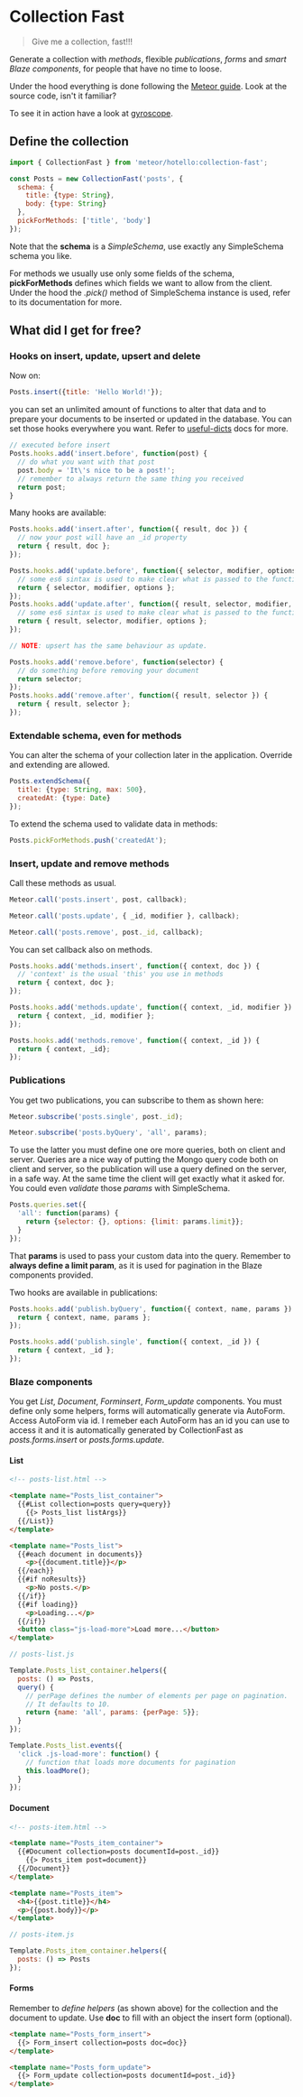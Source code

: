# Collection Fast

> Give me a collection, fast!!!

Generate a collection with *methods*, flexible *publications*, *forms* and *smart Blaze components*, for people that have no time to loose.

Under the hood everything is done following the [Meteor guide](https://guide.meteor.com/). Look at the source code, isn't it familiar?

To see it in action have a look at [gyroscope](https://github.com/hotello/gyroscope).
## Define the collection
```js
import { CollectionFast } from 'meteor/hotello:collection-fast';

const Posts = new CollectionFast('posts', {
  schema: {
    title: {type: String},
    body: {type: String}
  },
  pickForMethods: ['title', 'body']
});
```
Note that the **schema** is a *SimpleSchema*, use exactly any SimpleSchema schema you like.

For methods we usually use only some fields of the schema, **pickForMethods** defines which fields we want to allow from the client.
Under the hood the *.pick()* method of SimpleSchema instance is used, refer to its documentation for more.
## What did I get for free?
### Hooks on insert, update, upsert and delete
Now on:
```js
Posts.insert({title: 'Hello World!'});
```
you can set an unlimited amount of functions to alter that data and to prepare your documents to be inserted or updated in the database. You can set those hooks everywhere you want. Refer to [useful-dicts](https://github.com/hotello/useful-dicts) docs for more.
```js
// executed before insert
Posts.hooks.add('insert.before', function(post) {
  // do what you want with that post
  post.body = 'It\'s nice to be a post!';
  // remember to always return the same thing you received
  return post;
}
```
Many hooks are available:
```js
Posts.hooks.add('insert.after', function({ result, doc }) {
  // now your post will have an _id property
  return { result, doc };
});

Posts.hooks.add('update.before', function({ selector, modifier, options }) {
  // some es6 sintax is used to make clear what is passed to the function
  return { selector, modifier, options };
});
Posts.hooks.add('update.after', function({ result, selector, modifier, options }) {
  // some es6 sintax is used to make clear what is passed to the function
  return { result, selector, modifier, options };
});

// NOTE: upsert has the same behaviour as update.

Posts.hooks.add('remove.before', function(selector) {
  // do something before removing your document
  return selector;
});
Posts.hooks.add('remove.after', function({ result, selector }) {
  return { result, selector };
});
```
### Extendable schema, even for methods
You can alter the schema of your collection later in the application. Override and extending are allowed.
```js
Posts.extendSchema({
  title: {type: String, max: 500},
  createdAt: {type: Date}
});
```
To extend the schema used to validate data in methods:
```js
Posts.pickForMethods.push('createdAt');
```
### Insert, update and remove methods
Call these methods as usual.
```js
Meteor.call('posts.insert', post, callback);

Meteor.call('posts.update', { _id, modifier }, callback);

Meteor.call('posts.remove', post._id, callback);
```
You can set callback also on methods.
```js
Posts.hooks.add('methods.insert', function({ context, doc }) {
  // 'context' is the usual 'this' you use in methods
  return { context, doc };
});

Posts.hooks.add('methods.update', function({ context, _id, modifier }) {
  return { context, _id, modifier };
});

Posts.hooks.add('methods.remove', function({ context, _id }) {
  return { context, _id};
});
```
### Publications
You get two publications, you can subscribe to them as shown here:
```js
Meteor.subscribe('posts.single', post._id);

Meteor.subscribe('posts.byQuery', 'all', params);
```
To use the latter you must define one ore more queries, both on client and server. Queries are a nice way of putting the Mongo query code both on client and server, so the publication will use a query defined on the server, in a safe way. At the same time the client will get exactly what it asked for. You could even *validate* those *params* with SimpleSchema.
```js
Posts.queries.set({
  'all': function(params) {
    return {selector: {}, options: {limit: params.limit}};
  }
});
```
That **params** is used to pass your custom data into the query. Remember to **always define a limit param**, as it is used for pagination in the Blaze components provided.

Two hooks are available in publications:
```js
Posts.hooks.add('publish.byQuery', function({ context, name, params }) {
  return { context, name, params };
});

Posts.hooks.add('publish.single', function({ context, _id }) {
  return { context, _id };
});
```
### Blaze components
You get *List*, *Document*, *Forminsert*, *Form_update* components. You must define only some helpers, forms will automatically generate via AutoForm. Access AutoForm via id. I remeber each AutoForm has an id you can use to access it and it is automatically generated by CollectionFast as *posts.forms.insert* or *posts.forms.update*.
#### List
```html
<!-- posts-list.html -->

<template name="Posts_list_container">
  {{#List collection=posts query=query}}
    {{> Posts_list listArgs}}
  {{/List}}
</template>

<template name="Posts_list">
  {{#each document in documents}}
    <p>{{document.title}}</p>
  {{/each}}
  {{#if noResults}}
    <p>No posts.</p>
  {{/if}}
  {{#if loading}}
    <p>Loading...</p>
  {{/if}}
  <button class="js-load-more">Load more...</button>
</template>
```
```js
// posts-list.js

Template.Posts_list_container.helpers({
  posts: () => Posts,
  query() {
    // perPage defines the number of elements per page on pagination.
    // It defaults to 10.
    return {name: 'all', params: {perPage: 5}};
  }
});

Template.Posts_list.events({
  'click .js-load-more': function() {
    // function that loads more documents for pagination
    this.loadMore();
  }
});
```
#### Document
```html
<!-- posts-item.html -->

<template name="Posts_item_container">
  {{#Document collection=posts documentId=post._id}}
    {{> Posts_item post=document}}
  {{/Document}}
</template>

<template name="Posts_item">
  <h4>{{post.title}}</h4>
  <p>{{post.body}}</p>
</template>
```
```js
// posts-item.js

Template.Posts_item_container.helpers({
  posts: () => Posts
});
```
#### Forms
Remember to *define helpers* (as shown above) for the collection and the document to update.
Use **doc** to fill with an object the insert form (optional).
```html
<template name="Posts_form_insert">
  {{> Form_insert collection=posts doc=doc}}
</template>

<template name="Posts_form_update">
  {{> Form_update collection=posts documentId=post._id}}
</template>
```
